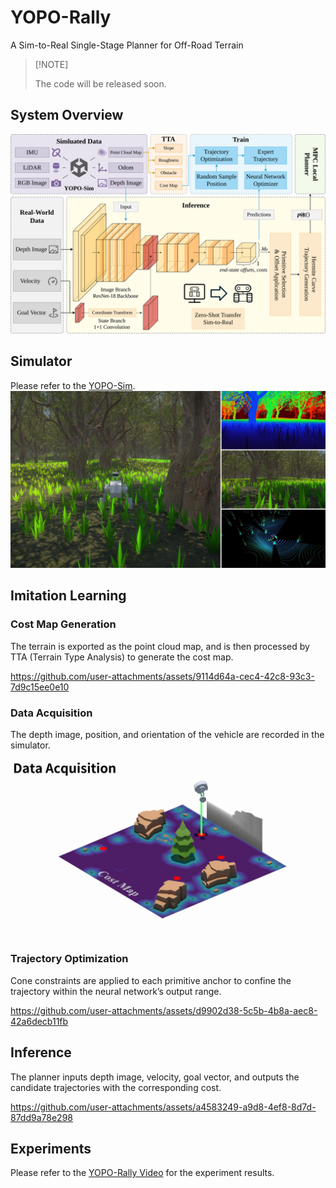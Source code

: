 # YOPO-Rally
A Sim-to-Real Single-Stage Planner for Off-Road Terrain

> \[!NOTE]
>
> The code will be released soon.

## System Overview
![System Overview](.media/system-overview.svg)

## Simulator
Please refer to the [YOPO-Sim]().
![YOPO-Sim](.media/yopo-sim.jpg)

## Imitation Learning

### Cost Map Generation
The terrain is exported as the point cloud map, and is then processed by TTA (Terrain Type Analysis) to generate the cost map.

<!-- Video -->
https://github.com/user-attachments/assets/9114d64a-cec4-42c8-93c3-7d9c15ee0e10

### Data Acquisition
The depth image, position, and orientation of the vehicle are recorded in the simulator.

![Data Acquisition](.media/data-acquisition.jpg)

### Trajectory Optimization
Cone constraints are applied to each primitive anchor to confine the trajectory within the neural network’s output range.

<!-- Video -->
https://github.com/user-attachments/assets/d9902d38-5c5b-4b8a-aec8-42a6decb11fb

## Inference
The planner inputs depth image, velocity, goal vector, and outputs the candidate trajectories with the corresponding cost.

<!-- Video -->
https://github.com/user-attachments/assets/a4583249-a9d8-4ef8-8d7d-87dd9a78e298

## Experiments
Please refer to the [YOPO-Rally Video]() for the experiment results.
